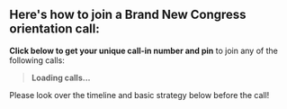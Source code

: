 ## Here's how to join a Brand New Congress orientation call:

**Click below to get your unique call-in number and pin** to join any of the following calls:

<blockquote>
	<div id="upcomingConferences">
		<p><b>Loading calls...</b></p>
	</div>
</blockquote>

Please look over the timeline and basic strategy below before the call!

